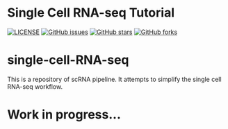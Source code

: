 # Single Cell RNA-seq Tutorial
[![LICENSE](https://img.shields.io/github/license/rayotoo/single-cell-RNA-seq?style=flat-square&color=green)](https://github.com/rayotoo/single-cell-RNA-seq/blob/main/LICENSE)
[![GitHub issues](https://img.shields.io/github/issues/rayotoo/single-cell-RNA-seq?style=flat-square)](https://github.com/rayotoo/single-cell-RNA-seq/issues)
[![GitHub stars](https://img.shields.io/github/stars/rayotoo/single-cell-RNA-seq?style=flat-square&color=important)](https://github.com/rayotoo/single-cell-RNA-seq/stargazers)
[![GitHub forks](https://img.shields.io/github/forks/rayotoo/single-cell-RNA-seq?style=flat-square&color=blueviolet)](https://github.com/rayotoo/single-cell-RNA-seq/network/members)


# single-cell-RNA-seq
This is a repository of scRNA pipeline. It attempts to simplify the single cell RNA-seq workflow.
# Work in progress...
